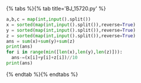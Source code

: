 {% tabs %}{% tab title='BJ_15720.py' %}

```py
a,b,c = map(int,input().split())
x = sorted(map(int,input().split()),reverse=True)
y = sorted(map(int,input().split()),reverse=True)
z = sorted(map(int,input().split()),reverse=True)
ans = sum(x)+sum(y)+sum(z)
print(ans)
for i in range(min([len(x),len(y),len(z)])):
  ans-=(x[i]+y[i]+z[i])//10
print(ans)
```

{% endtab %}{% endtabs %}
